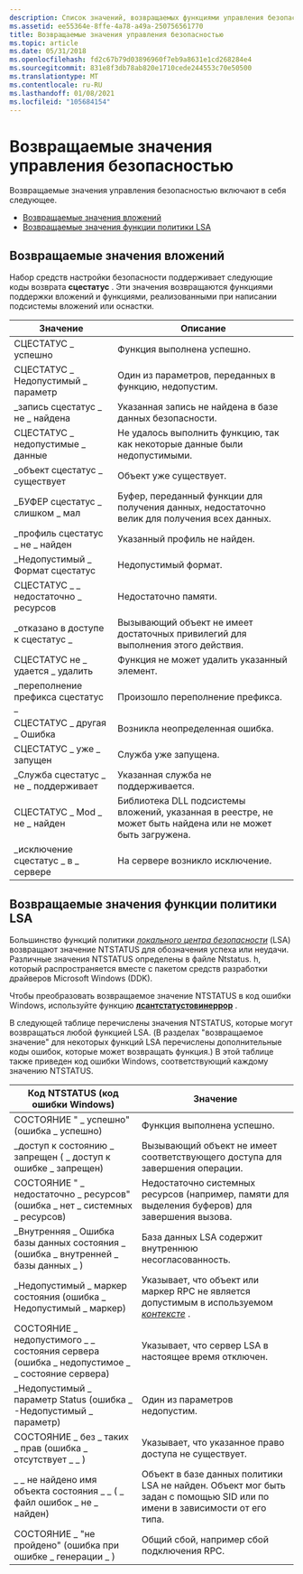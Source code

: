 ```yaml
---
description: Список значений, возвращаемых функциями управления безопасностью.
ms.assetid: ee55364e-8ffe-4a78-a49a-250756561770
title: Возвращаемые значения управления безопасностью
ms.topic: article
ms.date: 05/31/2018
ms.openlocfilehash: fd2c67b79d03896960f7eb9a8631e1cd268284e4
ms.sourcegitcommit: 831e8f3db78ab820e1710cede244553c70e50500
ms.translationtype: MT
ms.contentlocale: ru-RU
ms.lasthandoff: 01/08/2021
ms.locfileid: "105684154"
---
```

# <a name="security-management-return-values"></a>Возвращаемые значения управления безопасностью

Возвращаемые значения управления безопасностью включают в себя следующее.

-   [Возвращаемые значения вложений](#attachment-return-values)
-   [Возвращаемые значения функции политики LSA](#lsa-policy-function-return-values)

## <a name="attachment-return-values"></a>Возвращаемые значения вложений

Набор средств настройки безопасности поддерживает следующие коды возврата **сцестатус** . Эти значения возвращаются функциями поддержки вложений и функциями, реализованными при написании подсистемы вложений или оснастки.



| Значение                            | Описание                                                                                      |
|----------------------------------|--------------------------------------------------------------------------------------------------|
| СЦЕСТАТУС \_ успешно               | Функция выполнена успешно.                                                                          |
| СЦЕСТАТУС \_ Недопустимый \_ параметр    | Один из параметров, переданных в функцию, недопустим.                                      |
| \_запись сцестатус \_ не \_ найдена    | Указанная запись не найдена в базе данных безопасности.                                     |
| СЦЕСТАТУС \_ недопустимые \_ данные         | Не удалось выполнить функцию, так как некоторые данные были недопустимыми.                                             |
| \_объект сцестатус \_ существует        | Объект уже существует.                                                                       |
| \_БУФЕР сцестатус \_ слишком \_ мал    | Буфер, переданный функции для получения данных, недостаточно велик для получения всех данных. |
| \_профиль сцестатус \_ не \_ найден   | Указанный профиль не найден.                                                             |
| \_Недопустимый \_ Формат сцестатус           | Недопустимый формат.                                                                         |
| СЦЕСТАТУС \_ \_ недостаточно \_ ресурсов | Недостаточно памяти.                                                                    |
| \_отказано в доступе к сцестатус \_        | Вызывающий объект не имеет достаточных привилегий для выполнения этого действия.                          |
| СЦЕСТАТУС не \_ удается \_ удалить          | Функция не может удалить указанный элемент.                                                   |
| \_переполнение префикса сцестатус \_      | Произошло переполнение префикса.                                                                      |
| СЦЕСТАТУС \_ другая \_ Ошибка          | Возникла неопределенная ошибка.                                                               |
| СЦЕСТАТУС \_ уже \_ запущен      | Служба уже запущена.                                                                  |
| \_Служба сцестатус \_ не \_ поддерживает | Указанная служба не поддерживается.                                                          |
| СЦЕСТАТУС \_ Mod \_ не \_ найден       | Библиотека DLL подсистемы вложений, указанная в реестре, не может быть найдена или не может быть загружена.      |
| \_исключение сцестатус \_ в \_ сервере | На сервере возникло исключение.                                                             |



 

## <a name="lsa-policy-function-return-values"></a>Возвращаемые значения функции политики LSA

Большинство функций политики [*локального центра безопасности*](/windows/desktop/SecGloss/l-gly) (LSA) возвращают значение NTSTATUS для обозначения успеха или неудачи. Различные значения NTSTATUS определены в файле Ntstatus. h, который распространяется вместе с пакетом средств разработки драйверов Microsoft Windows (DDK).

Чтобы преобразовать возвращаемое значение NTSTATUS в код ошибки Windows, используйте функцию [**лсантстатустовинеррор**](/windows/desktop/api/Ntsecapi/nf-ntsecapi-lsantstatustowinerror) .

В следующей таблице перечислены значения NTSTATUS, которые могут возвращаться любой функцией LSA. (В разделах "возвращаемое значение" для некоторых функций LSA перечислены дополнительные коды ошибок, которые может возвращать функция.) В этой таблице также приведен код ошибки Windows, соответствующий каждому значению NTSTATUS.



| Код NTSTATUS (код ошибки Windows)                                        | Значение                                                                                                                                 |
|---------------------------------------------------------------------------|-----------------------------------------------------------------------------------------------------------------------------------------|
| СОСТОЯНИЕ " \_ успешно" (ошибка \_ успешно)<br/>                               | Функция выполнена успешно.                                                                                                            |
| \_доступ к состоянию \_ запрещен ( \_ доступ к ошибке \_ запрещен)<br/>                 | Вызывающий объект не имеет соответствующего доступа для завершения операции.                                                                  |
| СОСТОЯНИЕ " \_ недостаточно \_ ресурсов" (ошибка \_ нет \_ системных \_ ресурсов)<br/> | Недостаточно системных ресурсов (например, памяти для выделения буферов) для завершения вызова.                                        |
| \_Внутренняя \_ Ошибка базы данных состояния \_ (ошибка \_ внутренней \_ базы данных \_ )<br/>       | База данных LSA содержит внутреннюю несогласованность.                                                                                    |
| \_Недопустимый \_ маркер состояния (ошибка \_ Недопустимый \_ маркер)<br/>               | Указывает, что объект или маркер RPC не является допустимым в используемом [*контексте*](/windows/desktop/SecGloss/c-gly) .     |
| СОСТОЯНИЕ \_ недопустимого \_ \_ состояния сервера (ошибка \_ недопустимое \_ \_ состояние сервера)<br/> | Указывает, что сервер LSA в настоящее время отключен.                                                                                         |
| \_Недопустимый \_ параметр Status (ошибка \_ -Недопустимый \_ параметр)<br/>         | Один из параметров недопустим.                                                                                                     |
| СОСТОЯНИЕ \_ без \_ таких \_ прав (ошибка \_ отсутствует \_ \_ )<br/>       | Указывает, что указанное право доступа не существует.                                                                                         |
| \_ \_ не найдено имя объекта состояния \_ \_ ( \_ файл ошибок \_ не \_ найден)<br/>     | Объект в базе данных политики LSA не найден. Объект мог быть задан с помощью SID или по имени в зависимости от его типа. |
| СОСТОЯНИЕ \_ "не пройдено" (ошибка при ошибке \_ генерации \_ )<br/>                     | Общий сбой, например сбой подключения RPC.                                                                                        |



 

 

